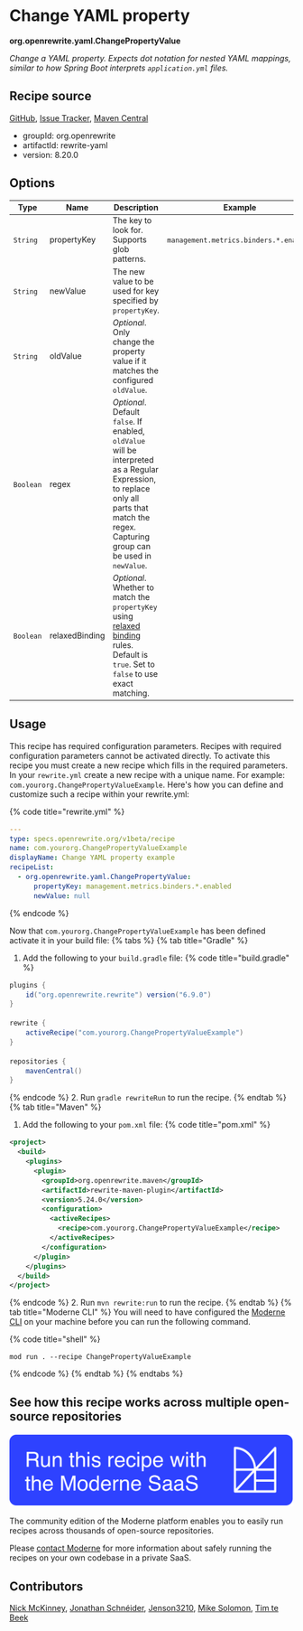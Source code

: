 # Change YAML property

**org.openrewrite.yaml.ChangePropertyValue**

_Change a YAML property. Expects dot notation for nested YAML mappings, similar to how Spring Boot interprets `application.yml` files._

## Recipe source

[GitHub](https://github.com/openrewrite/rewrite/blob/main/rewrite-yaml/src/main/java/org/openrewrite/yaml/ChangePropertyValue.java), [Issue Tracker](https://github.com/openrewrite/rewrite/issues), [Maven Central](https://central.sonatype.com/artifact/org.openrewrite/rewrite-yaml/8.20.0/jar)

* groupId: org.openrewrite
* artifactId: rewrite-yaml
* version: 8.20.0

## Options

| Type | Name | Description | Example |
| -- | -- | -- | -- |
| `String` | propertyKey | The key to look for. Supports glob patterns. | `management.metrics.binders.*.enabled` |
| `String` | newValue | The new value to be used for key specified by `propertyKey`. |  |
| `String` | oldValue | *Optional*. Only change the property value if it matches the configured `oldValue`. |  |
| `Boolean` | regex | *Optional*. Default `false`. If enabled, `oldValue` will be interpreted as a Regular Expression, to replace only all parts that match the regex. Capturing group can be used in `newValue`. |  |
| `Boolean` | relaxedBinding | *Optional*. Whether to match the `propertyKey` using [relaxed binding](https://docs.spring.io/spring-boot/docs/2.5.6/reference/html/features.html#features.external-config.typesafe-configuration-properties.relaxed-binding) rules. Default is `true`. Set to `false`  to use exact matching. |  |


## Usage

This recipe has required configuration parameters. Recipes with required configuration parameters cannot be activated directly. To activate this recipe you must create a new recipe which fills in the required parameters. In your `rewrite.yml` create a new recipe with a unique name. For example: `com.yourorg.ChangePropertyValueExample`.
Here's how you can define and customize such a recipe within your rewrite.yml:

{% code title="rewrite.yml" %}
```yaml
---
type: specs.openrewrite.org/v1beta/recipe
name: com.yourorg.ChangePropertyValueExample
displayName: Change YAML property example
recipeList:
  - org.openrewrite.yaml.ChangePropertyValue:
      propertyKey: management.metrics.binders.*.enabled
      newValue: null
```
{% endcode %}

Now that `com.yourorg.ChangePropertyValueExample` has been defined activate it in your build file:
{% tabs %}
{% tab title="Gradle" %}
1. Add the following to your `build.gradle` file:
{% code title="build.gradle" %}
```groovy
plugins {
    id("org.openrewrite.rewrite") version("6.9.0")
}

rewrite {
    activeRecipe("com.yourorg.ChangePropertyValueExample")
}

repositories {
    mavenCentral()
}
```
{% endcode %}
2. Run `gradle rewriteRun` to run the recipe.
{% endtab %}
{% tab title="Maven" %}
1. Add the following to your `pom.xml` file:
{% code title="pom.xml" %}
```xml
<project>
  <build>
    <plugins>
      <plugin>
        <groupId>org.openrewrite.maven</groupId>
        <artifactId>rewrite-maven-plugin</artifactId>
        <version>5.24.0</version>
        <configuration>
          <activeRecipes>
            <recipe>com.yourorg.ChangePropertyValueExample</recipe>
          </activeRecipes>
        </configuration>
      </plugin>
    </plugins>
  </build>
</project>
```
{% endcode %}
2. Run `mvn rewrite:run` to run the recipe.
{% endtab %}
{% tab title="Moderne CLI" %}
You will need to have configured the [Moderne CLI](https://docs.moderne.io/moderne-cli/cli-intro) on your machine before you can run the following command.

{% code title="shell" %}
```shell
mod run . --recipe ChangePropertyValueExample
```
{% endcode %}
{% endtab %}
{% endtabs %}

## See how this recipe works across multiple open-source repositories

[![Moderne Link Image](/.gitbook/assets/ModerneRecipeButton.png)](https://app.moderne.io/recipes/org.openrewrite.yaml.ChangePropertyValue)

The community edition of the Moderne platform enables you to easily run recipes across thousands of open-source repositories.

Please [contact Moderne](https://moderne.io/product) for more information about safely running the recipes on your own codebase in a private SaaS.

## Contributors
[Nick McKinney](mailto:mckinneynicholas@gmail.com), [Jonathan Schnéider](mailto:jkschneider@gmail.com), [Jenson3210](mailto:jentesondervorst@gmail.com), [Mike Solomon](mailto:mike@moderne.io), [Tim te Beek](mailto:tim@moderne.io)

